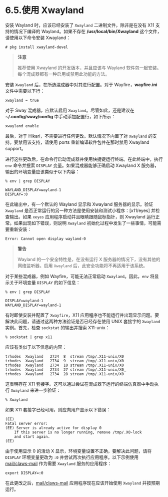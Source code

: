 # 6.5.使用 Xwayland

安装 Wayland 时，应该已经安装了 `Xwayland` 二进制文件，除非是在没有 X11 支持的情况下编译的 Wayland。如果不存在 **/usr/local/bin/Xwayland** 这个文件，请使用以下命令安装 Xwayland：

```
# pkg install xwayland-devel
```

>**注意**
>
>推荐使用 Xwayland 的开发版本，并且应该与 Wayland 软件包一起安装。每个混成器都有一种启用或禁用此功能的方法。

安装 `Xwayland` 后，在所选混成器中对其进行配置。对于 Wayfire，**wayfire.ini** 文件中需要以下行：

```
xwayland = true
```

对于 Sway 混成器，应默认启用 `Xwayland`。尽管如此，还是建议在 **~/.config/sway/config** 中手动添加配置行，如下所示：

```
xwayland enable
```

最后，对于 Hikari，不需要进行任何更改。默认情况下内置了对 `Xwayland` 的支持。要禁用该支持，请使用 ports 重新编译软件包并在那时禁用 Xwayland support。

进行这些更改后，在命令行启动混成器并使用快捷键运行终端。在此终端中，执行 `env` 命令并搜索 `DISPLAY` 变量。如果混成器能够正确启动 Xwayland X 服务器，输出的环境变量应该类似于以下内容：

```
% env | grep DISPLAY
```

```
WAYLAND_DISPLAY=wayland-1
DISPLAY=:0
```

在此输出中，有一个默认的 Wayland 显示和 Xwayland 服务器的显示。验证 `Xwayland` 是否正常运行的另一种方法是使用安装和测试小程序：[x11/eyes] 并检查输出。如果 `xeyes` 应用程序启动并且眼睛跟随鼠标指针，则 Xwayland 运行正常。如果出现如下错误，则说明 `Xwayland` 初始化过程中发生了一些事情，可能需要重新安装：

```
Error: Cannot open display wayland-0
```

>**警告**
>
>Wayland 的一个安全特性是，在没有运行 X 服务器的情况下，没有其他的网络监听器。启用 `Xwayland` 后，此安全功能将不再适用于该系统。

对于某些混成器，例如 Wayfire，可能无法正常启动 `Xwayland`。因此，`env` 将显示关于环境变量 `DISPLAY` 的如下信息：

```
% env | grep DISPLAY
```

```
DISPLAY=wayland-1
WAYLAND_DISPLAY=wayland-1
```

有时即使安装并配置了 `Xwayfire`，X11 应用程序也不能运行并出现显示问题。要解决此问题，请通过这两种方法验证是否已经存在使用 UNIX 套接字的 `Xwayland` 实例。首先，检查 `sockstat` 的输出并搜索 X11-unix：

```
% sockstat | grep x11
```

应该有类似于以下信息的内容：

```
trhodes  Xwayland   2734  8  stream /tmp/.X11-unix/X0
trhodes  Xwayland   2734  9  stream /tmp/.X11-unix/X0
trhodes  Xwayland   2734  10 stream /tmp/.X11-unix/X0
trhodes  Xwayland   2734  27 stream /tmp/.X11-unix/X0_
trhodes  Xwayland   2734  28 stream /tmp/.X11-unix/X0
```

这表明存在 X11 套接字。这可以通过尝试在混成器下运行的终端仿真器中手动执行 `Xwayland` 来进一步验证：

```
% Xwayland
```

如果 X11 套接字已经可用，则应向用户显示以下错误：

```
(EE)
Fatal server error:
(EE) Server is already active for display 0
	If this server is no longer running, remove /tmp/.X0-lock
	and start again.
(EE)
```

由于使用显示 0 的活动 X 显示，环境变量设置不正确，要解决此问题，请将 `DISPLAY` 环境变量更改为 `:0` 并尝试再次执行应用程序。以下示例使用 [mail/claws-mail](https://cgit.freebsd.org/ports/tree/mail/claws-mail/pkg-descr) 作为需要 `Xwayland` 服务的应用程序：

```
export DISPLAY=:0
```

在此更改之后，[mail/claws-mail](https://cgit.freebsd.org/ports/tree/mail/claws-mail/pkg-descr) 应用程序现在应该开始使用 `Xwayland` 并按预期运行。
